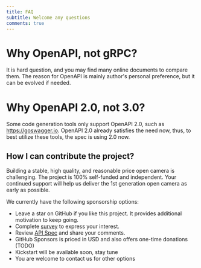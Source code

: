 ```yaml
---
title: FAQ
subtitle: Welcome any questions
comments: true
---
```


# Why OpenAPI, not gRPC?
It is hard question, and you may find many online documents to compare them. The reason for OpenAPI is mainly author's personal preference, but it can be evolved if needed.

# Why OpenAPI 2.0, not 3.0?
Some code generation tools only support OpenAPI 2.0, such as https://goswagger.io. OpenAPI 2.0 already satisfies the need now, thus, to best utilize these tools, the spec is using 2.0 now.

## How I can contribute the project?
Building a stable, high quality, and reasonable price open camera is challenging. The project is 100% self-funded and independent. Your continued support will help us deliver the 1st generation open camera as early as possible.

We currently have the following sponsorship options:

- Leave a star on GitHub if you like this project. It provides additional motivation to keep going.
- Complete [survey](https://opencameras.github.io/page/survey) to express your interest.
- Review [API Spec](http://opencameras.github.io/api) and share your comments.
- GitHub Sponsors is priced in USD and also offers one-time donations (TODO)
- Kickstart will be available soon, stay tune
- You are welcome to contact us for other options